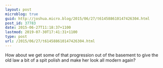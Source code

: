 ```yaml
---
layout: post
microblog: true
guid: http://joshua.micro.blog/2015/06/27/t614588610147426304.html
post_id: 37783
date: 2015-06-27T11:18:37+1100
lastmod: 2019-07-30T17:41:31+1100
type: post
url: /2015/06/27/t614588610147426304.html
---
```

How about we get some of that progression out of the basement to give the old law a bit of a spit polish and make her look all modern again?
